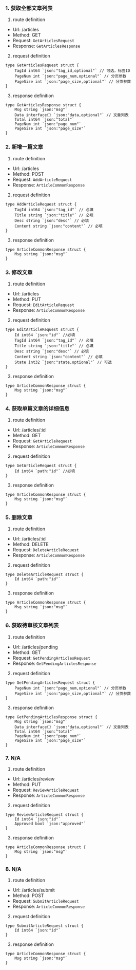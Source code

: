 ### 1. 获取全部文章列表

1. route definition

- Url: /articles
- Method: GET
- Request: `GetArticlesRequest`
- Response: `GetArticlesResponse`

2. request definition



```golang
type GetArticlesRequest struct {
	TagId int64 `json:"tag_id,optional"` // 可选，标签ID
	PageNum int `json:"page_num,optional"` // 分页参数
	PageSize int `json:"page_size,optional"` // 分页参数
}
```


3. response definition



```golang
type GetArticlesResponse struct {
	Msg string `json:"msg"`
	Data interface{} `json:"data,optional"` // 文章列表
	Total int64 `json:"total"`
	PageNum int `json:"page_num"`
	PageSize int `json:"page_size"`
}
```

### 2. 新增一篇文章

1. route definition

- Url: /articles
- Method: POST
- Request: `AddArticleRequest`
- Response: `ArticleCommonResponse`

2. request definition



```golang
type AddArticleRequest struct {
	TagId int64 `json:"tag_id"` // 必填
	Title string `json:"title"` // 必填
	Desc string `json:"desc"` // 必填
	Content string `json:"content"` // 必填
}
```


3. response definition



```golang
type ArticleCommonResponse struct {
	Msg string `json:"msg"`
}
```

### 3. 修改文章

1. route definition

- Url: /articles
- Method: PUT
- Request: `EditArticleRequest`
- Response: `ArticleCommonResponse`

2. request definition



```golang
type EditArticleRequest struct {
	Id int64 `json:"id"` //必填
	TagId int64 `json:"tag_id"` // 必填
	Title string `json:"title"` // 必填
	Desc string `json:"desc"` // 必填
	Content string `json:"content"` // 必填
	State int32 `json:"state,optional"` // 可选
}
```


3. response definition



```golang
type ArticleCommonResponse struct {
	Msg string `json:"msg"`
}
```

### 4. 获取单篇文章的详细信息

1. route definition

- Url: /articles/:id
- Method: GET
- Request: `GetArticleRequest`
- Response: `ArticleCommonResponse`

2. request definition



```golang
type GetArticleRequest struct {
	Id int64 `path:"id"` //必填
}
```


3. response definition



```golang
type ArticleCommonResponse struct {
	Msg string `json:"msg"`
}
```

### 5. 删除文章

1. route definition

- Url: /articles/:id
- Method: DELETE
- Request: `DeleteArticleRequest`
- Response: `ArticleCommonResponse`

2. request definition



```golang
type DeleteArticleRequest struct {
	Id int64 `path:"id"`
}
```


3. response definition



```golang
type ArticleCommonResponse struct {
	Msg string `json:"msg"`
}
```

### 6. 获取待审核文章列表

1. route definition

- Url: /articles/pending
- Method: GET
- Request: `GetPendingArticlesRequest`
- Response: `GetPendingArticlesResponse`

2. request definition



```golang
type GetPendingArticlesRequest struct {
	PageNum int `json:"page_num,optional"` // 分页参数
	PageSize int `json:"page_size,optional"` // 分页参数
}
```


3. response definition



```golang
type GetPendingArticlesResponse struct {
	Msg string `json:"msg"`
	Data interface{} `json:"data,optional"` // 文章列表
	Total int64 `json:"total"`
	PageNum int `json:"page_num"`
	PageSize int `json:"page_size"`
}
```

### 7. N/A

1. route definition

- Url: /articles/review
- Method: PUT
- Request: `ReviewArticleRequest`
- Response: `ArticleCommonResponse`

2. request definition



```golang
type ReviewArticleRequest struct {
	Id int64 `json:"id"`
	Approved bool `json:"approved"`
}
```


3. response definition



```golang
type ArticleCommonResponse struct {
	Msg string `json:"msg"`
}
```

### 8. N/A

1. route definition

- Url: /articles/submit
- Method: POST
- Request: `SubmitArticleRequest`
- Response: `ArticleCommonResponse`

2. request definition



```golang
type SubmitArticleRequest struct {
	Id int64 `json:"id"`
}
```


3. response definition



```golang
type ArticleCommonResponse struct {
	Msg string `json:"msg"`
}
```

